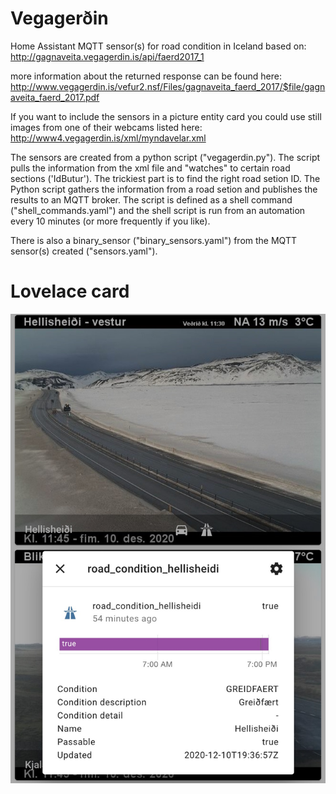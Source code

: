 # Vegagerðin
Home Assistant MQTT sensor(s) for road condition in Iceland
based on:
http://gagnaveita.vegagerdin.is/api/faerd2017_1

more information about the returned response can be found here:
http://www.vegagerdin.is/vefur2.nsf/Files/gagnaveita_faerd_2017/$file/gagnaveita_faerd_2017.pdf

If you want to include the sensors in a picture entity card you could use still images from one of their webcams listed here:
http://www4.vegagerdin.is/xml/myndavelar.xml

The sensors are created from a python script ("vegagerdin.py"). The script pulls the information from the xml file and "watches" to certain road sections ('IdButur'). The trickiest part is to find the right road setion ID. The Python script gathers the information from a road setion and publishes the results to an MQTT broker. The script is defined as a shell command ("shell_commands.yaml") and the shell script is run from an automation every 10 minutes (or more frequently if you like).

There is also a binary_sensor ("binary_sensors.yaml") from the MQTT sensor(s) created ("sensors.yaml").

# Lovelace card
![GitHub Logo](/lovelace_hellisheidi.jpg)
